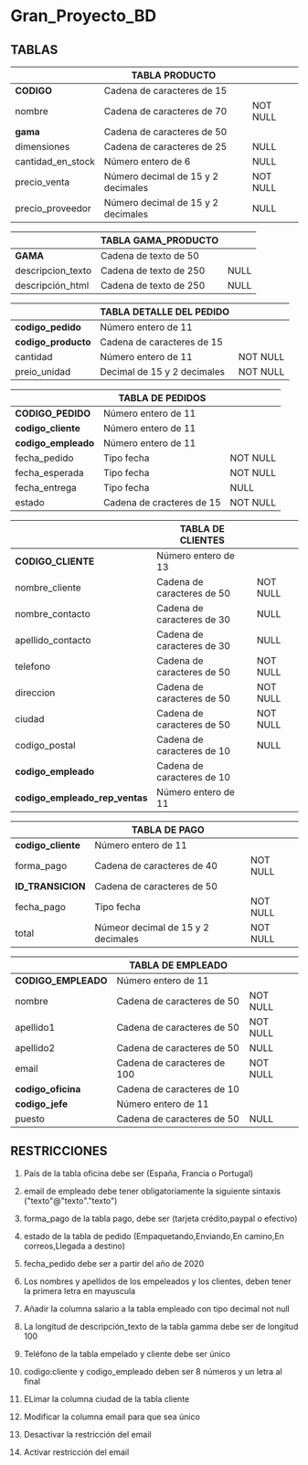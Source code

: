 # Gran_Proyecto_BD

## TABLAS


|                   |          TABLA PRODUCTO            |          |
|-------------------|------------------------------------|----------|
| **CODIGO**            | Cadena de caracteres de 15         |  |
| nombre            | Cadena de caracteres de 70         | NOT NULL |
| **gama**             | Cadena de caracteres de 50         | |
| dimensiones       | Cadena de caracteres de 25         | NULL     |
| cantidad_en_stock | Número entero de 6                 | NULL     |
| precio_venta      | Número decimal de 15 y 2 decimales | NOT NULL |
| precio_proveedor  | Número decimal de 15 y 2 decimales | NULL     |


|                   | TABLA GAMA_PRODUCTO    |          |
|-------------------|------------------------|----------|
| **GAMA**              | Cadena de texto de 50  | |
| descripcion_texto | Cadena de texto de 250 | NULL     |
| descripción_html  | Cadena de texto de 250 | NULL     |



|                 | TABLA DETALLE DEL PEDIDO    |          |
|-----------------|-----------------------------|----------|
| **codigo_pedido**   | Número entero de 11         |  |
| **codigo_producto** | Cadena de caracteres de 15  |  |
| cantidad        | Número entero de 11         | NOT NULL |
| preio_unidad    | Decimal de 15 y 2 decimales | NOT NULL |


|                | TABLA DE PEDIDOS          |          |
|----------------|---------------------------|----------|
| **CODIGO_PEDIDO**  | Número entero de 11       |  |
| **codigo_cliente** | Número entero de 11       |  |
| **codigo_empleado** | Número entero de 11       |  |
| fecha_pedido   | Tipo fecha                | NOT NULL |
| fecha_esperada | Tipo fecha                | NOT NULL |
| fecha_entrega  | Tipo fecha                | NULL     |
| estado         | Cadena de cracteres de 15 | NOT NULL |


|                            | TABLA DE CLIENTES          |          |
|----------------------------|----------------------------|----------|
| **CODIGO_CLIENTE**             | Número entero de 13        |  |
| nombre_cliente             | Cadena de caracteres de 50 | NOT NULL |
| nombre_contacto            | Cadena de caracteres de 30 | NULL     |
| apellido_contacto          | Cadena de caracteres de 30 | NULL     |
| telefono                   | Cadena de caracteres de 50 | NOT NULL |
| direccion                  | Cadena de caracteres de 50 | NOT NULL |
| ciudad                     | Cadena de caracteres de 50 | NOT NULL |
| codigo_postal              | Cadena de caracteres de 10 | NULL     |
| **codigo_empleado**              | Cadena de caracteres de 10 |     |
| **codigo_empleado_rep_ventas** | Número entero de 11        |  |


|                | TABLA DE PAGO                      |          |
|----------------|------------------------------------|----------|
| **codigo_cliente** | Número entero de 11                |  |
| forma_pago     | Cadena de caracteres de 40         | NOT NULL |
| **ID_TRANSICION**  | Cadena de caracteres de 50         | |
| fecha_pago     | Tipo fecha                         | NOT NULL |
| total          | Númeor decimal de 15 y 2 decimales | NOT NULL |


|                 | TABLA DE EMPLEADO           |          |
|-----------------|-----------------------------|----------|
| **CODIGO_EMPLEADO** | Número entero de 11         |  |
| nombre          | Cadena de caracteres de 50  | NOT NULL |
| apellido1       | Cadena de caracteres de 50  | NOT NULL |
| apellido2       | Cadena de caracteres de 50  | NULL     |
| email           | Cadena de caracteres de 100 | NOT NULL |
| **codigo_oficina**  | Cadena de caracteres de 10  | |
| **codigo_jefe**     | Número entero de 11         | |
| puesto          | Cadena de caracteres de 50  | NULL     |




## RESTRICCIONES

1. País de la tabla oficina debe ser (España, Francia o Portugal)

2. email de empleado debe tener obligatoriamente la siguiente sintaxis ("texto"@"texto"."texto")

3. forma_pago de la tabla pago, debe ser (tarjeta crédito,paypal o efectivo)

4. estado de la tabla de pedido (Empaquetando,Enviando,En camino,En correos,Llegada a destino)

5. fecha_pedido debe ser a partir del año de 2020 

6. Los nombres y apellidos de los empeleados y los clientes, deben tener la primera letra en mayuscula

7. Añadir la columna salario a la tabla empleado con tipo decimal not null

8. La longitud de descripción_texto de la tabla gamma debe ser de longitud 100 

9. Teléfono de la tabla empelado y cliente debe ser único 

10. codigo:cliente y codigo_empleado deben ser 8 números y un letra al final

11. ELimar la columna ciudad de la tabla cliente

12. Modificar la columna email para que sea único

13. Desactivar la restricción del email 

14. Activar restricción del email

